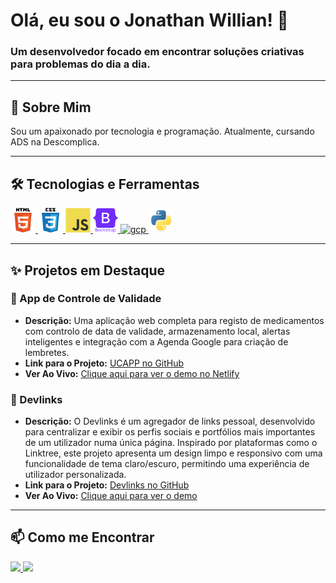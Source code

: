 # Olá, eu sou o Jonathan Willian! 👋

### Um desenvolvedor focado em encontrar soluções criativas para problemas do dia a dia.

---

## 🚀 Sobre Mim

Sou um apaixonado por tecnologia e programação. Atualmente, cursando ADS na Descomplica.

---

## 🛠️ Tecnologias e Ferramentas

<p align="left">
  <a href="https://developer.mozilla.org/en-US/docs/Web/HTML" target="_blank" rel="noreferrer">
    <img src="https://raw.githubusercontent.com/devicons/devicon/master/icons/html5/html5-original-wordmark.svg" alt="html5" width="40" height="40"/>
  </a>
  <a href="https://developer.mozilla.org/en-US/docs/Web/CSS" target="_blank" rel="noreferrer">
    <img src="https://raw.githubusercontent.com/devicons/devicon/master/icons/css3/css3-original-wordmark.svg" alt="css3" width="40" height="40"/>
  </a>
  <a href="https://developer.mozilla.org/en-US/docs/Web/JavaScript" target="_blank" rel="noreferrer">
    <img src="https://raw.githubusercontent.com/devicons/devicon/master/icons/javascript/javascript-original.svg" alt="javascript" width="40" height="40"/>
  </a>
  <a href="https://getbootstrap.com" target="_blank" rel="noreferrer">
    <img src="https://raw.githubusercontent.com/devicons/devicon/master/icons/bootstrap/bootstrap-plain-wordmark.svg" alt="bootstrap" width="40" height="40"/>
  </a>
  <a href="https://cloud.google.com" target="_blank" rel="noreferrer">
    <img src="https://www.vectorlogo.zone/logos/google_cloud/google_cloud-icon.svg" alt="gcp" width="40" height="40"/>
  </a>
  <a href="https://www.python.org" target="_blank" rel="noreferrer"> 
    <img src="https://raw.githubusercontent.com/devicons/devicon/master/icons/python/python-original.svg" alt="python" width="40" height="40"/> 
  </a>
</p>

---

## ✨ Projetos em Destaque

### 📱 App de Controle de Validade
- **Descrição:** Uma aplicação web completa para registo de medicamentos com controlo de data de validade, armazenamento local, alertas inteligentes e integração com a Agenda Google para criação de lembretes.
- **Link para o Projeto:** [UCAPP no GitHub](https://github.com/JONIS7/UCAPP)
- **Ver Ao Vivo:** [Clique aqui para ver o demo no Netlify](https://appuc.netlify.app/)

### 🔗 Devlinks
- **Descrição:** O Devlinks é um agregador de links pessoal, desenvolvido para centralizar e exibir os perfis sociais e portfólios mais importantes de um utilizador numa única página. Inspirado por plataformas como o Linktree, este projeto apresenta um design limpo e responsivo com uma funcionalidade de tema claro/escuro, permitindo uma experiência de utilizador personalizada.
- **Link para o Projeto:** [Devlinks no GitHub](https://github.com/JONIS7/Dev-links)
- **Ver Ao Vivo:** [Clique aqui para ver o demo](https://jonis7.github.io/Dev-links/)
---

## 📫 Como me Encontrar

<p align="left">
  <a href="mailto:jonisehis7@gmail.com">
    <img src="https://img.shields.io/badge/Gmail-D14836?style=for-the-badge&logo=gmail&logoColor=white" />
  </a>
  <a href="https://www.linkedin.com/in/jonathanwillian7">
    <img src="https://img.shields.io/badge/LinkedIn-0077B5?style=for-the-badge&logo=linkedin&logoColor=white" />
  </a>
</p>
